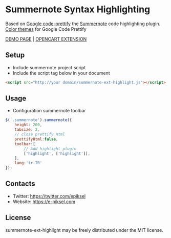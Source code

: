 # Summernote Syntax Highlighting
Based on [Google code-prettify](https://github.com/google/code-prettify) the [Summernote](https://github.com/summernote/summernote) code highlighting plugin. [Color themes](http://jmblog.github.io/color-themes-for-google-code-prettify/) for Google Code Prettify

[DEMO PAGE](https://epiksel.github.io/summernote-highlight) | [OPENCART EXTENSION](http://weblenti.com/opencart-summernote-editor-full-toolbar-s1-p49)

## Setup
 * Include summernote project script
 * Include the script tag below in your document
```HTML
<script src="http://your domain/summernote-ext-highlight.js"></script>
```

## Usage
 * Configuration summernote toolbar
```javascript
$('.summernote').summernote({
    height: 200,
    tabsize: 2,
    // close prettify Html
    prettifyHtml:false,
    toolbar:[
        // Add highlight plugin
        ['highlight', ['highlight']],
    ],
    lang:'tr-TR'
});
```
## Contacts
* Twitter: https://twitter.com/epiksel
* Website: https://e-piksel.com

## License
summernote-ext-highlight may be freely distributed under the MIT license.
